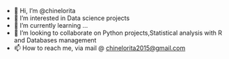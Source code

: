 - 👋 Hi, I’m @chinelorita
- 👀 I’m interested in Data science projects
- 🌱 I’m currently learning ...
- 💞️ I’m looking to collaborate on Python projects,Statistical analysis with R and Databases management 
- 📫 How to reach me, via mail @ chinelorita2015@gmail.com

<!---
chinelorita/chinelorita is a ✨ special ✨ repository because its `README.md` (this file) appears on your GitHub profile.
You can click the Preview link to take a look at your changes.
--->
